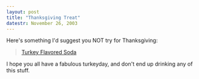 ```yaml
---
layout: post
title: "Thanksgiving Treat"
datestr: November 26, 2003
---
```


Here's something I'd suggest you NOT try for Thanksgiving:
<blockquote><a href="http://news.bbc.co.uk/2/hi/business/3239062.stm" title="BBC News">Turkey Flavored Soda</a></blockquote>

I hope you all have a fabulous turkeyday, and don't end up drinking any of this stuff.

